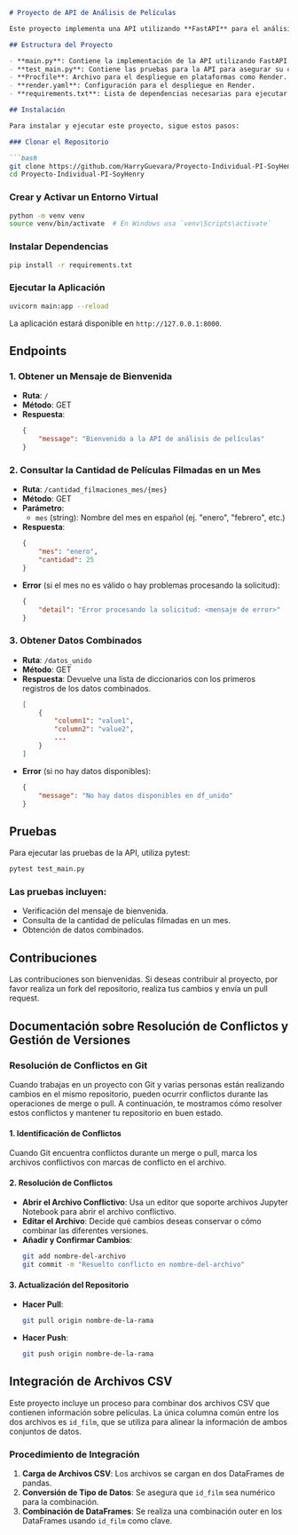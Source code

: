 
```markdown
# Proyecto de API de Análisis de Películas

Este proyecto implementa una API utilizando **FastAPI** para el análisis de datos relacionados con películas. La API permite consultar la cantidad de películas filmadas en un mes específico y obtener datos combinados de una fuente adicional.

## Estructura del Proyecto

- **main.py**: Contiene la implementación de la API utilizando FastAPI.
- **test_main.py**: Contiene las pruebas para la API para asegurar su correcto funcionamiento.
- **Procfile**: Archivo para el despliegue en plataformas como Render.
- **render.yaml**: Configuración para el despliegue en Render.
- **requirements.txt**: Lista de dependencias necesarias para ejecutar el proyecto.

## Instalación

Para instalar y ejecutar este proyecto, sigue estos pasos:

### Clonar el Repositorio

```bash
git clone https://github.com/HarryGuevara/Proyecto-Individual-PI-SoyHenry.git
cd Proyecto-Individual-PI-SoyHenry
```

### Crear y Activar un Entorno Virtual

```bash
python -m venv venv
source venv/bin/activate  # En Windows usa `venv\Scripts\activate`
```

### Instalar Dependencias

```bash
pip install -r requirements.txt
```

### Ejecutar la Aplicación

```bash
uvicorn main:app --reload
```

La aplicación estará disponible en `http://127.0.0.1:8000`.

## Endpoints

### 1. Obtener un Mensaje de Bienvenida

- **Ruta**: `/`
- **Método**: GET
- **Respuesta**:
    ```json
    {
        "message": "Bienvenido a la API de análisis de películas"
    }
    ```

### 2. Consultar la Cantidad de Películas Filmadas en un Mes

- **Ruta**: `/cantidad_filmaciones_mes/{mes}`
- **Método**: GET
- **Parámetro**:
    - `mes` (string): Nombre del mes en español (ej. "enero", "febrero", etc.)
- **Respuesta**:
    ```json
    {
        "mes": "enero",
        "cantidad": 25
    }
    ```
- **Error** (si el mes no es válido o hay problemas procesando la solicitud):
    ```json
    {
        "detail": "Error procesando la solicitud: <mensaje de error>"
    }
    ```

### 3. Obtener Datos Combinados

- **Ruta**: `/datos_unido`
- **Método**: GET
- **Respuesta**: Devuelve una lista de diccionarios con los primeros registros de los datos combinados.
    ```json
    [
        {
            "column1": "value1",
            "column2": "value2",
            ...
        }
    ]
    ```
- **Error** (si no hay datos disponibles):
    ```json
    {
        "message": "No hay datos disponibles en df_unido"
    }
    ```

## Pruebas

Para ejecutar las pruebas de la API, utiliza pytest:

```bash
pytest test_main.py
```

### Las pruebas incluyen:

- Verificación del mensaje de bienvenida.
- Consulta de la cantidad de películas filmadas en un mes.
- Obtención de datos combinados.

## Contribuciones

Las contribuciones son bienvenidas. Si deseas contribuir al proyecto, por favor realiza un fork del repositorio, realiza tus cambios y envía un pull request.

## Documentación sobre Resolución de Conflictos y Gestión de Versiones

### Resolución de Conflictos en Git

Cuando trabajas en un proyecto con Git y varias personas están realizando cambios en el mismo repositorio, pueden ocurrir conflictos durante las operaciones de merge o pull. A continuación, te mostramos cómo resolver estos conflictos y mantener tu repositorio en buen estado.

#### 1. Identificación de Conflictos

Cuando Git encuentra conflictos durante un merge o pull, marca los archivos conflictivos con marcas de conflicto en el archivo.

#### 2. Resolución de Conflictos

- **Abrir el Archivo Conflictivo**: Usa un editor que soporte archivos Jupyter Notebook para abrir el archivo conflictivo.
- **Editar el Archivo**: Decide qué cambios deseas conservar o cómo combinar las diferentes versiones.
- **Añadir y Confirmar Cambios**: 
    ```bash
    git add nombre-del-archivo
    git commit -m "Resuelto conflicto en nombre-del-archivo"
    ```

#### 3. Actualización del Repositorio

- **Hacer Pull**: 
    ```bash
    git pull origin nombre-de-la-rama
    ```
- **Hacer Push**: 
    ```bash
    git push origin nombre-de-la-rama
    ```

## Integración de Archivos CSV

Este proyecto incluye un proceso para combinar dos archivos CSV que contienen información sobre películas. La única columna común entre los dos archivos es `id_film`, que se utiliza para alinear la información de ambos conjuntos de datos.

### Procedimiento de Integración

1. **Carga de Archivos CSV**: Los archivos se cargan en dos DataFrames de pandas.
2. **Conversión de Tipo de Datos**: Se asegura que `id_film` sea numérico para la combinación.
3. **Combinación de DataFrames**: Se realiza una combinación outer en los DataFrames usando `id_film` como clave.

